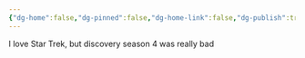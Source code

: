 ```yaml
---
{"dg-home":false,"dg-pinned":false,"dg-home-link":false,"dg-publish":true,"tags":["dgblip"],"disabled rules":["yaml-title","yaml-title-alias","file-name-heading"],"title":"philipp on mastodon @ 2023-03-19","created-date":"2023-03-19T20:55:57","id":110051941255901760,"updated-date":"2025-05-02T08:50:43","dg-path":"blips/110051941255901763.md","permalink":"/blips/110051941255901763/","dgPassFrontmatter":true}
---
```



I love Star Trek, but discovery season 4 was really bad



